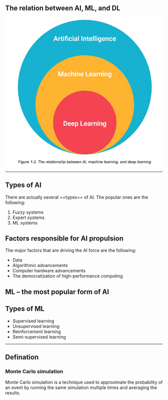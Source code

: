 ## The relation between AI, ML, and DL

![AI](../assets/ai/ai.png)


---

## Types of AI

There are actually several ==types== of AI. The popular ones are the following:

1. Fuzzy systems
2. Expert systems
3. ML systems


## Factors responsible for AI propulsion

The major factors that are driving the AI force are the following:

- Data
- Algorithmic advancements
- Computer hardware advancements
- The democratization of high-performance computing

## ML – the most popular form of AI


## Types of ML

- Supervised learning
- Unsupervised learning
- Reinforcement learning
- Semi-supervised learning


---

## Defination


### Monte Carlo simulation

Monte Carlo simulation is a technique used to approximate the probability of an event by running the same simulation multiple times and averaging the results.